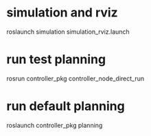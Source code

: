 # simulation and rviz
roslaunch simulation simulation_rviz.launch 
# run test planning
rosrun controller_pkg controller_node_direct_run
# run default planning
roslaunch controller_pkg planning

